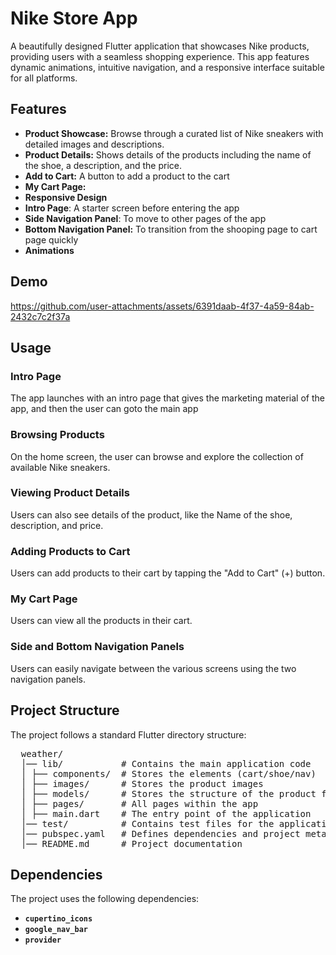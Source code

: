 # Nike Store App

A beautifully designed Flutter application that showcases Nike products, providing users with a seamless shopping experience. This app features dynamic animations, intuitive navigation, and a responsive interface suitable for all platforms.

## Features

- **Product Showcase:** Browse through a curated list of Nike sneakers with detailed images and descriptions.
- **Product Details:** Shows details of the products including the name of the shoe, a description, and the price.
- **Add to Cart:** A button to add a product to the cart
- **My Cart Page:**
- **Responsive Design**
- **Intro Page**: A starter screen before entering the app
- **Side Navigation Panel**: To move to other pages of the app
- **Bottom Navigation Panel:** To transition from the shooping page to cart page quickly
- **Animations**

## Demo

https://github.com/user-attachments/assets/6391daab-4f37-4a59-84ab-2432c7c2f37a


## Usage

### Intro Page
The app launches with an intro page that gives the marketing material of the app, and then the user can goto  the main app

### Browsing Products
On the home screen, the user can browse and explore the collection of available Nike sneakers.

### Viewing Product Details
Users can also see details of the product, like the Name of the shoe, description, and price.

### Adding Products to Cart
Users can add products to their cart by tapping the "Add to Cart" (+) button.

### My Cart Page
Users can view all the products in their cart.

### Side and Bottom Navigation Panels
Users can easily navigate between the various screens using the two navigation panels.


## Project Structure

The project follows a standard Flutter directory structure:
<pre>
  weather/ 
  │── lib/           # Contains the main application code 
  │ ├── components/  # Stores the elements (cart/shoe/nav)
  │ ├── images/      # Stores the product images
  │ ├── models/      # Stores the structure of the product for the shop and cart
  │ ├── pages/       # All pages within the app
  │ ├── main.dart    # The entry point of the application 
  │── test/          # Contains test files for the application 
  │── pubspec.yaml   # Defines dependencies and project metadata 
  │── README.md      # Project documentation
</pre>

## Dependencies

The project uses the following dependencies:

- **`cupertino_icons`**
- **`google_nav_bar`**
- **`provider`**
